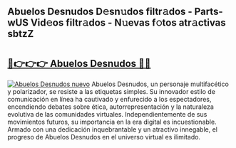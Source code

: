 ## Abuelos Desnudos D𝚎sn𝚞dos filtr𝚊dos - Parts-wUS Vid𝚎os filtr𝚊dos - N𝚞evas f𝚘tos atr𝚊ctivas sbtzZ

# <h2><a href="http://mb4119j.tromn.icu/?c=Abuelos+Desnudos">🔗👉👉👉 Abuelos Desnudos 🔗🔗</a></h2>

[![Abuelos Desnudos nuevo](https://i.imgur.com/pEAQMta.gif)](http://mb4119j.tromn.icu/?c=Abuelos+Desnudos)
Abuelos Desnudos, un personaje multifacético y polarizador, se resiste a las etiquetas simples. Su innovador estilo de comunicación en línea ha cautivado y enfurecido a los espectadores, encendiendo debates sobre ética, autorrepresentación y la naturaleza evolutiva de las comunidades virtuales. Independientemente de sus movimientos futuros, su importancia en la era digital es incuestionable. Armado con una dedicación inquebrantable y un atractivo innegable, el progreso de Abuelos Desnudos en el universo virtual es ilimitado.
